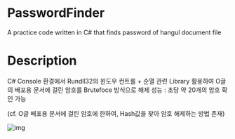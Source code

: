 # PasswordFinder
A practice code written in C# that finds password of hangul document file

# Description
C# Console 환경에서 Rundll32의 윈도우 컨트롤 + 순열 관련 Library 활용하여
O글의 배포용 문서에 걸린 암호를 Brutefoce 방식으로 해제
성능 : 초당 약 20개의 암호 확인 가능

(cf. O글 배포용 문서에 걸린 암호에 한하여, Hash값을 찾아 암호 해제하는 방법 존재)

![img](https://user-images.githubusercontent.com/71002575/212758353-24042fd1-dd89-446f-9b8f-6aaead610e73.jpg)
